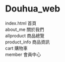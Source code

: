 # Douhua_web
index.html 首頁<Br>
about_me 關於我們<Br>
allproduct 商品總覽<Br>
product_info 商品資訊<Br>
cart 購物車<Br>
member 會員中心<Br>

